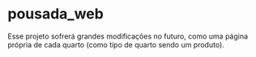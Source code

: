 # pousada_web
Esse projeto sofrerá grandes modificações no futuro, como uma página própria de cada quarto (como tipo de quarto sendo um produto).

